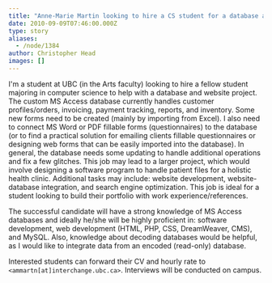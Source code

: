 ```yaml
---
title: "Anne-Marie Martin looking to hire a CS student for a database and Website project"
date: 2010-09-09T07:46:00.000Z
type: story
aliases:
  - /node/1384
author: Christopher Head
images: []
---
```


<div class="field field-name-body field-type-text-with-summary field-label-hidden"><div class="field-items"><div class="field-item even"><p>I&apos;m a student at UBC (in the Arts faculty) looking to hire a fellow student majoring in computer science to help with a database and website project. The custom MS Access database currently handles customer profiles/orders, invoicing, payment tracking, reports, and inventory. Some new forms need to be created (mainly by importing from Excel). I also need to connect MS Word or PDF fillable forms (questionnaires) to the  database (or to find a practical solution for emailing clients fillable questionnaires or designing web forms that can be easily imported into the database). In general, the  database needs some updating to handle additional operations and fix a few glitches. This job may lead to a larger project, which would involve designing a software program to handle patient files for a holistic health clinic. Additional tasks may include: website development, website-database integration, and search engine optimization. This job is ideal for a student looking to build their portfolio with work experience/references.</p>
<p>The successful candidate will have a strong knowledge of MS Access databases and ideally he/she will be highly proficient in: software development, web development (HTML, PHP, CSS, DreamWeaver, CMS), and MySQL. Also, knowledge about decoding databases would be helpful, as I would like to integrate data from an encoded (read-only) database.</p>
<p>Interested students can forward their CV and hourly rate to <code>&lt;ammartn[at]interchange.ubc.ca&gt;</code>. Interviews will be conducted on campus.</p>
</div></div></div>    <footer>
          </footer>